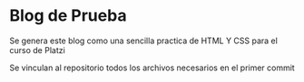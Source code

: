 # Blog de Prueba

Se genera este blog como una sencilla practica de HTML Y CSS para el curso de Platzi 

Se vinculan al repositorio todos los archivos necesarios en el primer commit 

